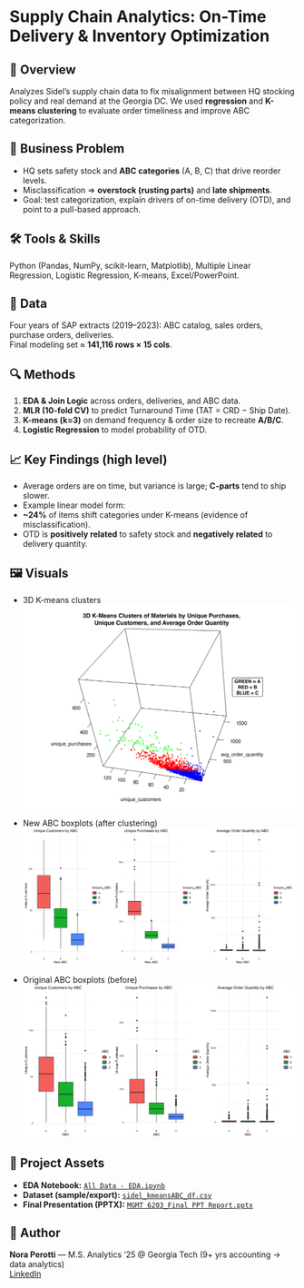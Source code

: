 # Supply Chain Analytics: On-Time Delivery & Inventory Optimization

## 📌 Overview
Analyzes Sidel’s supply chain data to fix misalignment between HQ stocking policy and real demand at the Georgia DC. We used **regression** and **K-means clustering** to evaluate order timeliness and improve ABC categorization.

## 🎯 Business Problem
- HQ sets safety stock and **ABC categories** (A, B, C) that drive reorder levels.
- Misclassification ⇒ **overstock (rusting parts)** and **late shipments**.
- Goal: test categorization, explain drivers of on-time delivery (OTD), and point to a pull-based approach.

## 🛠️ Tools & Skills
Python (Pandas, NumPy, scikit-learn, Matplotlib), Multiple Linear Regression, Logistic Regression, K-means, Excel/PowerPoint.

## 📂 Data
Four years of SAP extracts (2019–2023): ABC catalog, sales orders, purchase orders, deliveries.  
Final modeling set ≈ **141,116 rows × 15 cols**.

## 🔍 Methods
1. **EDA & Join Logic** across orders, deliveries, and ABC data.
2. **MLR (10-fold CV)** to predict Turnaround Time (TAT = CRD − Ship Date).
3. **K-means (k=3)** on demand frequency & order size to recreate **A/B/C**.
4. **Logistic Regression** to model probability of OTD.

## 📈 Key Findings (high level)
- Average orders are on time, but variance is large; **C-parts** tend to ship slower.
- Example linear model form:
- **~24%** of items shift categories under K-means (evidence of misclassification).
- OTD is **positively related** to safety stock and **negatively related** to delivery quantity.

## 🖼️ Visuals
- 3D K-means clusters  
![K-means 3D](Kmeans%203D%20Visualization%20noninteractive.png)

- New ABC boxplots (after clustering)  
![K-means ABC Boxplots](KmeansABC_Boxplots.jpeg)

- Original ABC boxplots (before)  
![Original ABC Boxplots](OriginalABC_Boxplots.jpeg)

## 📑 Project Assets
- **EDA Notebook:** [`All Data - EDA.ipynb`](All%20Data%20-%20EDA.ipynb)  
- **Dataset (sample/export):** [`sidel_kmeansABC_df.csv`](sidel_kmeansABC_df.csv)  
- **Final Presentation (PPTX):** [`MGMT 6203_Final PPT Report.pptx`](MGMT%206203_Final%20PPT%20Report.pptx)

## 👤 Author
**Nora Perotti** — M.S. Analytics ’25 @ Georgia Tech (9+ yrs accounting → data analytics)  
[LinkedIn](https://www.linkedin.com/in/nora-p-91916b55/)

